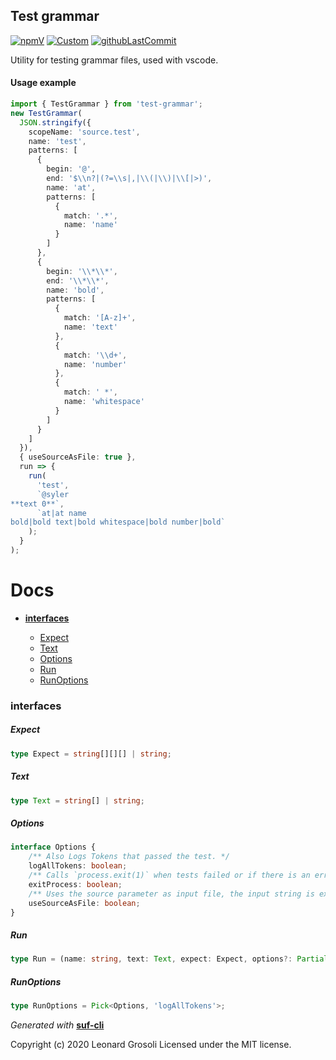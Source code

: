 ## Test grammar

<span id="BADGE_GENERATION_MARKER_0"></span>
[![npmV](https://img.shields.io/npm/v/test-grammar?color=brightGreen)](https://www.npmjs.com/package/test-grammar) [![Custom](https://www.codefactor.io/repository/github/therealsyler/test-grammar/badge)](https://www.codefactor.io/repository/github/therealsyler/test-grammar) [![githubLastCommit](https://img.shields.io/github/last-commit/TheRealSyler/test-grammar)](https://github.com/TheRealSyler/test-grammar)
<span id="BADGE_GENERATION_MARKER_1"></span>

Utility for testing grammar files, used with vscode.

#### Usage example

```typescript
import { TestGrammar } from 'test-grammar';
new TestGrammar(
  JSON.stringify({
    scopeName: 'source.test',
    name: 'test',
    patterns: [
      {
        begin: '@',
        end: '$\\n?|(?=\\s|,|\\(|\\)|\\[|>)',
        name: 'at',
        patterns: [
          {
            match: '.*',
            name: 'name'
          }
        ]
      },
      {
        begin: '\\*\\*',
        end: '\\*\\*',
        name: 'bold',
        patterns: [
          {
            match: '[A-z]+',
            name: 'text'
          },
          {
            match: '\\d+',
            name: 'number'
          },
          {
            match: ' *',
            name: 'whitespace'
          }
        ]
      }
    ]
  }),
  { useSourceAsFile: true },
  run => {
    run(
      'test',
      `@syler
**text 0**`,
      `at|at name
bold|bold text|bold whitespace|bold number|bold`
    );
  }
);
```

<span id="DOC_GENERATION_MARKER_0"></span>

# Docs

- **[interfaces](#interfaces)**

  - [Expect](#expect)
  - [Text](#text)
  - [Options](#options)
  - [Run](#run)
  - [RunOptions](#runoptions)

### interfaces

##### Expect

```typescript
type Expect = string[][][] | string;
```

##### Text

```typescript
type Text = string[] | string;
```

##### Options

```typescript
interface Options {
    /** Also Logs Tokens that passed the test. */
    logAllTokens: boolean;
    /** Calls `process.exit(1)` when tests failed or if there is an error. */
    exitProcess: boolean;
    /** Uses the source parameter as input file, the input string is expected to be valid json textmate grammar. */
    useSourceAsFile: boolean;
}
```

##### Run

```typescript
type Run = (name: string, text: Text, expect: Expect, options?: Partial<RunOptions>) => void;
```

##### RunOptions

```typescript
type RunOptions = Pick<Options, 'logAllTokens'>;
```

_Generated with_ **[suf-cli](https://www.npmjs.com/package/suf-cli)**
<span id="DOC_GENERATION_MARKER_1"></span>

<span id="LICENSE_GENERATION_MARKER_0"></span>
Copyright (c) 2020 Leonard Grosoli Licensed under the MIT license.
<span id="LICENSE_GENERATION_MARKER_1"></span>
